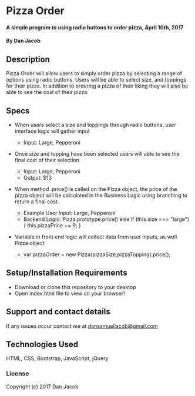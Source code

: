 # Pizza Order

#### A simple program to using radio buttons to order pizza, April 10th, 2017

#### By Dan Jacob

## Description

Pizza Order will allow users to simply order pizza by selecting a range of options using radio buttons. Users will be able to select size, and toppings for their pizza. In addition to ordering a pizza of their liking they will also be able to see the cost of their pizza.

## Specs
* When users select a size and toppings through radio buttons, user interface logic will gather input
  * Input: Large, Pepperoni

* Once size and topping have been selected users will able to see the final cost of their selection
  * Input: Large, Pepperoni
  * Output: $13

* When method .price() is called on the Pizza object, the price of the pizza object will be calculated in the Business Logic using branching to return a final cost.
  * Example User Input: Large, Pepperoni
  * Backend Logic: Pizza.prototype.price() else if (this.size === "large") {
    this.pizzaPrice += 9;
  }

* Variable in front end logic will collect data from user inputs, as well Pizza object   
  * var pizzaOrder = new Pizza(pizzaSize,pizzaTopping).price();



## Setup/Installation Requirements

* Download or clone this repository to your desktop
* Open index.html file to view on your browser!

## Support and contact details

If any issues occur contact me at dansamueljacob@gmail.com

## Technologies Used
 HTML, CSS, Bootstrap, JavaScript, jQuery

### License
Copyright (c) 2017 Dan Jacob
